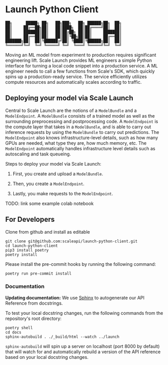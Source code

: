 # Launch Python Client
```
██╗      █████╗ ██╗   ██╗███╗   ██╗ ██████╗██╗  ██╗
██║     ██╔══██╗██║   ██║████╗  ██║██╔════╝██║  ██║
██║     ███████║██║   ██║██╔██╗ ██║██║     ███████║
██║     ██╔══██║██║   ██║██║╚██╗██║██║     ██╔══██║
███████╗██║  ██║╚██████╔╝██║ ╚████║╚██████╗██║  ██║
╚══════╝╚═╝  ╚═╝ ╚═════╝ ╚═╝  ╚═══╝ ╚═════╝╚═╝  ╚═╝
```

Moving an ML model from experiment to production requires significant engineering lift.
Scale Launch provides ML engineers a simple Python interface for turning a local code snippet into a production service.
A ML engineer needs to call a few functions from Scale's SDK, which quickly spins up a production-ready service.
The service efficiently utilizes compute resources and automatically scales according to traffic.

## Deploying your model via Scale Launch

Central to Scale Launch are the notions of a `ModelBundle` and a `ModelEndpoint`.
A `ModelBundle` consists of a trained model as well as the surrounding preprocessing and postprocessing code.
A `ModelEndpoint` is the compute layer that takes in a `ModelBundle`, and is able to carry out inference requests
by using the `ModelBundle` to carry out predictions. The `ModelEndpoint` also knows infrastructure-level details,
such as how many GPUs are needed, what type they are, how much memory, etc. The `ModelEndpoint` automatically handles
infrastructure level details such as autoscaling and task queueing.

Steps to deploy your model via Scale Launch:

1. First, you create and upload a `ModelBundle`.

2. Then, you create a `ModelEndpoint`.

3. Lastly, you make requests to the `ModelEndpoint`.

TODO: link some example colab notebook


## For Developers

Clone from github and install as editable

```
git clone git@github.com:scaleapi/launch-python-client.git
cd launch-python-client
pip3 install poetry
poetry install
```

Please install the pre-commit hooks by running the following command:

```bash
poetry run pre-commit install
```

### Documentation

**Updating documentation:**
We use [Sphinx](https://www.sphinx-doc.org/en/master/) to autogenerate our API Reference from docstrings.

To test your local docstring changes, run the following commands from the repository's root directory:

```
poetry shell
cd docs
sphinx-autobuild . ./_build/html --watch ../launch
```

`sphinx-autobuild` will spin up a server on localhost (port 8000 by default) that will watch for and automatically rebuild a version of the API reference based on your local docstring changes.

